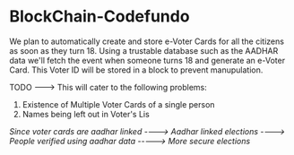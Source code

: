 # BlockChain-Codefundo

We plan to automatically create and store e-Voter Cards for all the citizens as soon as they turn 18. Using a trustable database such as the AADHAR data we'll fetch the event when someone turns 18 and generate an e-Voter Card. This Voter ID will be stored in a block to prevent manupulation.

TODO --->  This will cater to the following problems:
  1) Existence of Multiple Voter Cards of a single person
  2) Names being left out in Voter's Lis
  
  *Since voter cards are aadhar linked ----> Aadhar linked elections ----> People verified using aadhar data -----> More secure elections*
